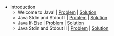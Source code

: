 - Introduction
  - Welcome to Java! | [Problem](https://www.hackerrank.com/challenges/welcome-to-java/problem) | [Solution](https://github.com/PrasadHonrao/HackerRank/blob/master/java/introduction/welcome-to-java/welcome-to-java.java)
  - Java Stdin and Stdout I | [Problem](https://www.hackerrank.com/challenges/java-stdin-and-stdout-1/problem) | [Solution](https://github.com/PrasadHonrao/HackerRank/blob/master/java/introduction/java-stdin-and-stdout/java-stdin-and-stdout.java)
  - Java If-Else | [Problem](https://www.hackerrank.com/challenges/java-if-else/problem) | [Solution](https://github.com/PrasadHonrao/HackerRank/blob/master/java/introduction/java-if-else/java-if-else.java)
  - Java Stdin and Stdout II | [Problem](https://www.hackerrank.com/challenges/java-stdin-stdout/problem) | [Solution](https://github.com/PrasadHonrao/HackerRank/blob/master/java/introduction/java-stdin-and-stdout-ii/java-stdin-and-stdout-ii.java)

